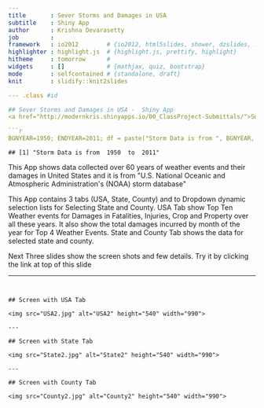 ```yaml
---
title       : Sever Storms and Damages in USA
subtitle    : Shiny App
author      : Krishna Devarasetty
job         :  
framework   : io2012        # {io2012, html5slides, shower, dzslides, ...}
highlighter : highlight.js  # {highlight.js, prettify, highlight}
hitheme     : tomorrow      # 
widgets     : []            # {mathjax, quiz, bootstrap}
mode        : selfcontained # {standalone, draft}
knit        : slidify::knit2slides

--- .class #id 

## Sever Storms and Damages in USA -  Shiny App
<a href="http://modernkris.shinyapps.io/00_ClassProject-Submittals/">Severe Storms and Damages in USA</a>

```r
BGNYEAR=1950; ENDYEAR=2011; df = paste("Storm Data is from ", BGNYEAR, " to ", ENDYEAR); df
```

```
## [1] "Storm Data is from  1950  to  2011"
```
This App shows data collected over 60 years of weather events and their damages in United States and it is from "U.S. National Oceanic and Atmospheric Administration's (NOAA) storm database"

This App contains 3 tabs (USA, State, County) and to Dropdown dynamic selection lists for Selecting State and County.
USA Tab show Top Ten Weather events for Damages in Fatalities, Injuries, Crop and Property over all these years.
It also show the total damages incurred by month of the year for Top 4 Weather Events. 
State and County Tab shows the data for selected state and county.

Next Three slides show the screen shots and few details.
Try it by clicking the link at top of this slide

---
```


## Screen with USA Tab

<img src="USA2.jpg" alt="USA2" height="540" width="990">

---

## Screen with State Tab

<img src="State2.jpg" alt="State2" height="540" width="990">

---

## Screen with County Tab

<img src="County2.jpg" alt="County2" height="540" width="990">

